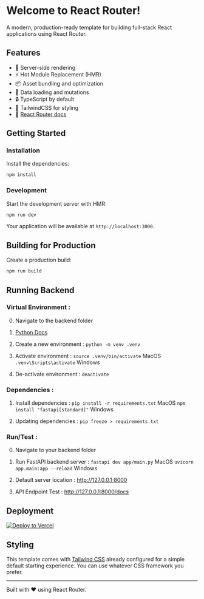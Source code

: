 # Welcome to React Router!

A modern, production-ready template for building full-stack React applications using React Router.

## Features

- 🚀 Server-side rendering
- ⚡️ Hot Module Replacement (HMR)
- 📦 Asset bundling and optimization
- 🔄 Data loading and mutations
- 🔒 TypeScript by default
- 🎉 TailwindCSS for styling
- 📖 [React Router docs](https://reactrouter.com/)

## Getting Started

### Installation

Install the dependencies:

```bash
npm install
```

### Development

Start the development server with HMR:

```bash
npm run dev
```

Your application will be available at `http://localhost:3000`.

## Building for Production

Create a production build:

```bash
npm run build
```

## Running Backend
### Virtual Environment : 
0. Navigate to the backend folder

1. [Python Docs](https://docs.python.org/3/library/venv.html)

2. Create a new environment : `python -m venv .venv`

3. Activate environment : `source .venv/bin/activate` MacOS `.venv\Scripts\activate` Windows

4. De-activate environment  : `deactivate`

### Dependencies :
1. Install dependencies : `pip install -r requirements.txt` MacOS `npm install "fastapi[standard]"` Windows

2. Updating dependencies : `pip freeze > requirements.txt`

### Run/Test :
0. Navigate to your backend folder

1. Run FastAPI backend server : `fastapi dev app/main.py` MacOS `uvicorn app.main:app --reload` Windows

2. Default server location : http://127.0.0.1:8000

3. API Endpoint Test : http://127.0.0.1:8000/docs


## Deployment

[![Deploy to Vercel](https://vercel.com/button)](https://vercel.com/new/clone?repository-url=https%3A%2F%2Fgithub.com%2Fremix-run%2Freact-router-templates%2Ftree%2Fmain%2Fvercel&project-name=my-react-router-app&repository-name=my-react-router-app)

## Styling

This template comes with [Tailwind CSS](https://tailwindcss.com/) already configured for a simple default starting experience. You can use whatever CSS framework you prefer.

---

Built with ❤️ using React Router.
